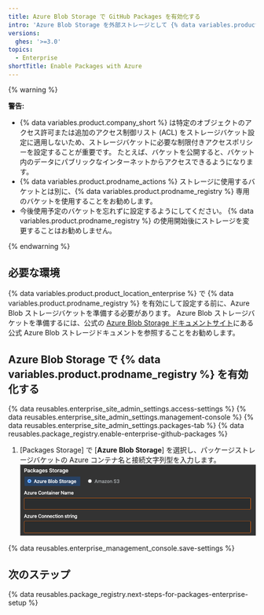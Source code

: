```yaml
---
title: Azure Blob Storage で GitHub Packages を有効化する
intro: 'Azure Blob Storage を外部ストレージとして {% data variables.product.prodname_registry %} を設定します。'
versions:
  ghes: '>=3.0'
topics:
  - Enterprise
shortTitle: Enable Packages with Azure
---
```


{% warning %}

**警告:**
- {% data variables.product.company_short %} は特定のオブジェクトのアクセス許可または追加のアクセス制御リスト (ACL) をストレージバケット設定に適用しないため、ストレージバケットに必要な制限付きアクセスポリシーを設定することが重要です。 たとえば、バケットを公開すると、バケット内のデータにパブリックなインターネットからアクセスできるようになります。
- {% data variables.product.prodname_actions %} ストレージに使用するバケットとは別に、{% data variables.product.prodname_registry %} 専用のバケットを使用することをお勧めします。
- 今後使用予定のバケットを忘れずに設定するようにしてください。 {% data variables.product.prodname_registry %} の使用開始後にストレージを変更することはお勧めしません。

{% endwarning %}

## 必要な環境

{% data variables.product.product_location_enterprise %} で {% data variables.product.prodname_registry %} を有効にして設定する前に、Azure Blob ストレージバケットを準備する必要があります。 Azure Blob ストレージバケットを準備するには、公式の [Azure Blob Storage ドキュメントサイト](https://docs.microsoft.com/en-us/azure/storage/blobs/)にある公式 Azure Blob ストレージドキュメントを参照することをお勧めします。

## Azure Blob Storage で {% data variables.product.prodname_registry %} を有効化する

{% data reusables.enterprise_site_admin_settings.access-settings %}
{% data reusables.enterprise_site_admin_settings.management-console %}
{% data reusables.enterprise_site_admin_settings.packages-tab %}
{% data reusables.package_registry.enable-enterprise-github-packages %}
1. [Packages Storage] で [**Azure Blob Storage**] を選択し、パッケージストレージバケットの Azure コンテナ名と接続文字列型を入力します。 ![Azure Blob ストレージコンテナ名と接続文字列型ボックス](/assets/images/help/package-registry/azure-blob-storage-settings.png)

{% data reusables.enterprise_management_console.save-settings %}

## 次のステップ

{% data reusables.package_registry.next-steps-for-packages-enterprise-setup %}
